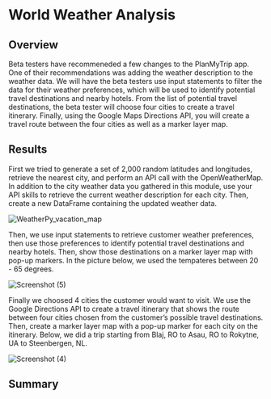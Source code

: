 # World Weather Analysis

## Overview
Beta testers have recommeneded a few changes to the PlanMyTrip app. One of their recommendations was adding the weather description to the weather data. We will  have the beta testers use input statements to filter the data for their weather preferences, which will be used to identify potential travel destinations and nearby hotels. From the list of potential travel destinations, the beta tester will choose four cities to create a travel itinerary. Finally, using the Google Maps Directions API, you will create a travel route between the four cities as well as a marker layer map.

## Results
First we tried to generate  a set of 2,000 random latitudes and longitudes, retrieve the nearest city, and perform an API call with the OpenWeatherMap. In addition to the city weather data you gathered in this module, use your API skills to retrieve the current weather description for each city. Then, create a new DataFrame containing the updated weather data.

![WeatherPy_vacation_map](https://user-images.githubusercontent.com/58046234/151668726-af5e54ea-7eb7-4525-b040-a921de012a09.png)

Then, we use input statements to retrieve customer weather preferences, then use those preferences to identify potential travel destinations and nearby hotels. Then, show those destinations on a marker layer map with pop-up markers. In the picture below, we used the tempateres between 20 - 65 degrees. 

![Screenshot (5)](https://user-images.githubusercontent.com/58046234/151668932-fcdda7d7-90ec-44f6-b8e0-27d7b796aa60.png)

Finally we choosed 4 cities the customer would want to visit. We use the Google Directions API to create a travel itinerary that shows the route between four cities chosen from the customer’s possible travel destinations. Then, create a marker layer map with a pop-up marker for each city on the itinerary. Below, we did a trip starting from Blaj, RO to Asau, RO to Rokytne, UA to Steenbergen, NL.

![Screenshot (4)](https://user-images.githubusercontent.com/58046234/151668867-bbbd601d-80e7-4418-98fb-9a11d38cc153.png)


## Summary
